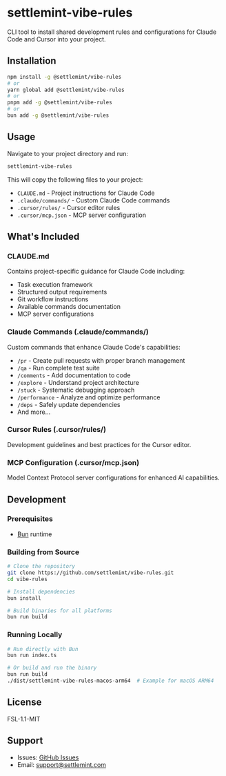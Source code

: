 # settlemint-vibe-rules

CLI tool to install shared development rules and configurations for Claude Code and Cursor into your project.

## Installation

```bash
npm install -g @settlemint/vibe-rules
# or
yarn global add @settlemint/vibe-rules
# or
pnpm add -g @settlemint/vibe-rules
# or
bun add -g @settlemint/vibe-rules
```

## Usage

Navigate to your project directory and run:

```bash
settlemint-vibe-rules
```

This will copy the following files to your project:
- `CLAUDE.md` - Project instructions for Claude Code
- `.claude/commands/` - Custom Claude Code commands
- `.cursor/rules/` - Cursor editor rules
- `.cursor/mcp.json` - MCP server configuration

## What's Included

### CLAUDE.md
Contains project-specific guidance for Claude Code including:
- Task execution framework
- Structured output requirements
- Git workflow instructions
- Available commands documentation
- MCP server configurations

### Claude Commands (.claude/commands/)
Custom commands that enhance Claude Code's capabilities:
- `/pr` - Create pull requests with proper branch management
- `/qa` - Run complete test suite
- `/comments` - Add documentation to code
- `/explore` - Understand project architecture
- `/stuck` - Systematic debugging approach
- `/performance` - Analyze and optimize performance
- `/deps` - Safely update dependencies
- And more...

### Cursor Rules (.cursor/rules/)
Development guidelines and best practices for the Cursor editor.

### MCP Configuration (.cursor/mcp.json)
Model Context Protocol server configurations for enhanced AI capabilities.

## Development

### Prerequisites
- [Bun](https://bun.sh) runtime

### Building from Source

```bash
# Clone the repository
git clone https://github.com/settlemint/vibe-rules.git
cd vibe-rules

# Install dependencies
bun install

# Build binaries for all platforms
bun run build
```

### Running Locally

```bash
# Run directly with Bun
bun run index.ts

# Or build and run the binary
bun run build
./dist/settlemint-vibe-rules-macos-arm64  # Example for macOS ARM64
```

## License

FSL-1.1-MIT

## Support

- Issues: [GitHub Issues](https://github.com/settlemint/vibe-rules/issues)
- Email: support@settlemint.com